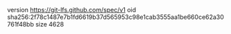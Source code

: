 version https://git-lfs.github.com/spec/v1
oid sha256:2f78c1487e7b1fd6619b37d565953c98e1cab3555aa1be660ce62a30761f48bb
size 4628
